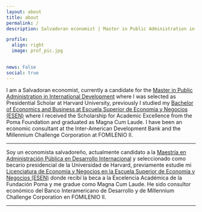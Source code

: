 ```yaml
---
layout: about
title: about
permalink: /
description: Salvadoran economist | Master in Public Administration in International Development Candidate at Harvard University

profile:
  align: right
  image: prof_pic.jpg
  

news: False
social: true
---
```


I am a Salvadoran economist, currently a candidate for the [Master in Public Administration in International Development](https://www.hks.harvard.edu/educational-programs/masters-programs/master-public-administration-international-development) where I was selected as Presidential Scholar at Harvard University, previously I studied my [Bachelor of Economics and Business at Escuela Superior de Economia y Negocios (ESEN)](https://www.esen.edu.sv/licenciatura-en-economia-y-negocios/) where I received the Scholarship for Academic Excellence from the Poma Foundation and graduated as Magna Cum Laude. I have been an economic consultant at the Inter-American Development Bank and the Millennium Challenge Corporation at FOMILENIO II.

***

Soy un economista salvadoreño, actualmente candidato a la [Maestría en Administración Pública en Desarrollo Internacional](https://www.hks.harvard.edu/educational-programs/masters-programs/master-public-administration-international-development) y seleccionado como becario presidencial de la Universidad de Harvard, previamente estudie mi [Licenciatura de Economía y Negocios en la Escuela Superior de Economía y Negocios (ESEN)](https://www.esen.edu.sv/licenciatura-en-economia-y-negocios/) donde recibí la beca a la Excelencia Académica de la Fundación Poma y me gradue como Magna Cum Laude. He sido consultor económico del Banco Interamericano de Desarrollo y de Millennium Challenge Corporation en FOMILENIO II. 

***